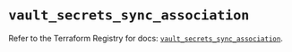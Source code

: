 # `vault_secrets_sync_association`

Refer to the Terraform Registry for docs: [`vault_secrets_sync_association`](https://registry.terraform.io/providers/hashicorp/vault/4.5.0/docs/resources/secrets_sync_association).
